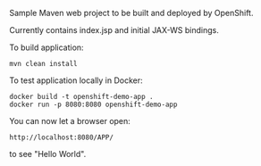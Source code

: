 Sample Maven web project to be built and deployed by
OpenShift.

Currently contains index.jsp and initial JAX-WS bindings.

To build application:

    mvn clean install

To test application locally in Docker:

    docker build -t openshift-demo-app .
    docker run -p 8080:8080 openshift-demo-app

You can now let a browser open:

    http://localhost:8080/APP/

to see "Hello World".


